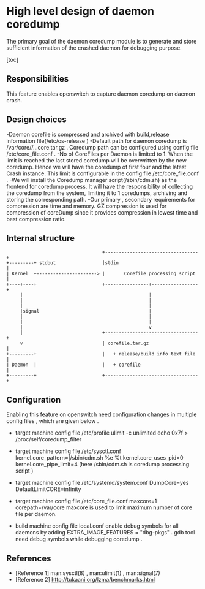 High level design of daemon coredump
=====================================
The primary goal of the daemon coredump module is to generate and store sufficient information of the crashed daemon for debugging purpose.

[toc]


Responsibilities
---------------
This feature enables openswitch to capture daemon coredump on daemon crash.

Design choices
--------------

-Daemon corefile is compressed and archived with build,release information file(/etc/os-release )
-Default path for daemon coredump is   /var/core/<daemon name>/<daemon name>.<count>.<unix time stamp>.core.tar.gz . Coredump path can be configured using config file /etc/core_file.conf .
-No of CoreFiles per Daemon is limited to 1. When the limit is reached the last stored coredump will be overwritten by the new coredump.  Hence we will have the coredump of first four and the latest Crash instance.  This limit is configurable in the config file /etc/core_file.conf .
-We will install the Coredump manager script(/sbin/cdm.sh) as the frontend for coredump process.  It will have the responsibility of collecting the coredump from the system, limiting it to 1 coredumps, archiving and storing the corresponding path.
-Our primary , secondary requirements for compression are time and memory. GZ compression is used for compression of coreDump since it provides compression in lowest time and best compression ratio.



Internal structure
------------------
```ditaa
                                   +----------------------------------+
+---------+ stdout                 |stdin                             |
| Kernel  +----------------------> |       Corefile processing script |
+----+----+                        +----------------+-----------------+
     |                                              |
     |                                              |
     |                                              |
     |signal                                        |
     |                                              |
     |                                              |
     |                                              v
     |                             +----------------------------------+
     v                             | corefile.tar.gz                  |
+---------+                        |   + release/build info text file |
| Daemon  |                        |   + corefile                     |
+---------+                        +----------------------------------+
```

Configuration
-------------
Enabling this feature on openswitch need configuration changes in multiple config files , which are given below .

- target machine config file /etc/profile
  ulimit -c unlimited
  echo 0x7f > /proc/self/coredump_filter

- target machine config file /etc/sysctl.conf
  kernel.core_pattern=|/sbin/cdm.sh %e %t
  kernel.core_uses_pid=0
  kernel.core_pipe_limit=4
 (here /sbin/cdm.sh is coredump processing script )

- target machine config file /etc/systemd/system.conf
  DumpCore=yes
  DefaultLimitCORE=infinity

- target machine config file /etc/core_file.conf
  maxcore=1
  corepath=/var/core
  maxcore is used to limit maximum number of core file per daemon.

- build machine config file local.conf
  enable debug symbols for all daemons by adding  EXTRA_IMAGE_FEATURES = "dbg-pkgs" .
  gdb tool need debug symbols while debugging coredump .

References
----------
* [Reference 1] man:sysctl(8) , man:ulimit(1) , man:signal(7)
* [Reference 2] http://tukaani.org/lzma/benchmarks.html
